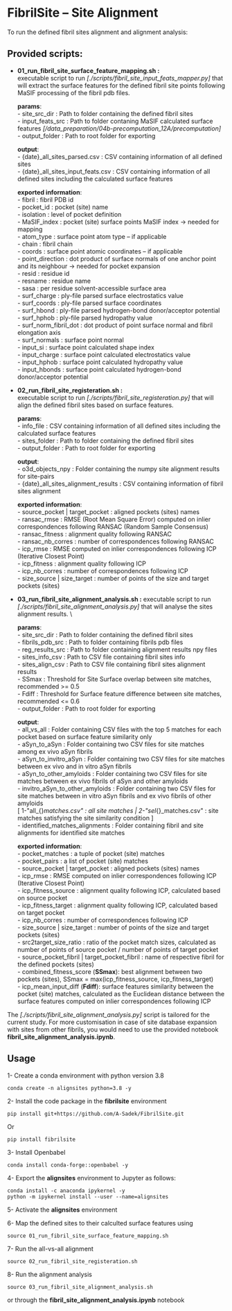 # FibrilSite  – Site Alignment
To run the defined fibril sites alignment and alignment analysis:

## Provided scripts:
- **01_run_fibril_site_surface_feature_mapping.sh :** \
    executable script to run *[./scripts/fibril_site_input_feats_mapper.py]* that will extract the surface features for the defined fibril site points following MaSIF processing of the fibril pdb files.
    
    **params**: \
        - site_src_dir    : Path to folder containing the defined fibril sites \
        - input_feats_src : Path to folder contaning MaSIF calculated surface features *[/data_preparation/04b-precomputation_12A/precomputation]* \
        - output_folder   : Path to root folder for exporting

    **output**: \
        - {date}_all_sites_parsed.csv      : CSV containing information of all defined sites \
        - {date}_all_sites_input_feats.csv : CSV containing information of all defined sites including the calculated surface features
    
    **exported information**: \
        - fibril               : fibril PDB id \
        - pocket_id            : pocket (site) name \
        - isolation            : level of pocket definition \
        - MaSIF_index          : pocket (site) surface points MaSIF index -> needed for mapping \
        - atom_type            : surface point atom type – if applicable \
        - chain                : fibril chain \
        - coords               : surface point atomic coordinates – if applicable \
        - point_direction      : dot product of surface normals of one anchor point and its neighbour -> needed for pocket expansion \
        - resid                : residue id \
        - resname              : residue name \
        - sasa                 : per residue solvent-accessible surface area \
        - surf_charge          : ply-file parsed surface electrostatics value \
        - surf_coords          : ply-file parsed surface coordinates \
        - surf_hbond           : ply-file parsed hydrogen-bond donor/acceptor potential \
        - surf_hphob           : ply-file parsed hydropathy value \
        - surf_norm_fibril_dot : dot product of point surface normal and fibril elongation axis \
        - surf_normals         : surface point normal \
        - input_si             : surface point calculated shape index \
        - input_charge         : surface point calculated electrostatics value \
        - input_hphob          : surface point calculated hydropathy value \
        - input_hbonds         : surface point calculated hydrogen-bond donor/acceptor potential 

- **02_run_fibril_site_registeration.sh :** \
    executable script to run *[./scripts/fibril_site_registeration.py]* that will align the defined fibril sites based on surface features. 

    **params**: \
        - info_file     : CSV containing information of all defined sites including the calculated surface features \
        - sites_folder  : Path to folder containing the defined fibril sites \
        - output_folder : Path to root folder for exporting
     
     **output**: \
        - o3d_objects_npy                    : Folder containing the numpy site alignment results for site-pairs \
        - {date}_all_sites_alignment_results : CSV containing information of fibril sites alignment
   
    **exported information**: \
        - source_pocket | target_pocket : aligned pockets (sites) names\
        - ransac_rmse                   : RMSE (Root Mean Square Error) computed on inlier correspondences following RANSAC (Random Sample Consensus) \
        - ransac_fitness                : alignment quality following RANSAC \
        - ransac_nb_corres              : number of correspondences following RANSAC \
        - icp_rmse                      : RMSE computed on inlier correspondences following ICP (Iterative Closest Point) \
        - icp_fitness                   : alignment quality following ICP \
        - icp_nb_corres                 : number of correspondences following ICP \
        - size_source | size_target     : number of points of the size and target pockets (sites)

- **03_run_fibril_site_alignment_analysis.sh :**
    executable script to run *[./scripts/fibril_site_alignment_analysis.py]* that will analyse the sites alignment results. \

    **params**: \
        - site_src_dir     : Path to folder containing the defined fibril sites \
        - fibrils_pdb_src  : Path to folder containing fibrils pdb files \
        - reg_results_src  : Path to folder containing alignment results npy files \
        - sites_info_csv   : Path to CSV file containing fibril sites info \
        - sites_align_csv  : Path to CSV file containing fibril sites alignment results \
        - SSmax            : Threshold for Site Surface overlap between site matches, recommended >= 0.5 \
        - Fdiff            : Threshold for Surface feature difference between site matches, recommended <= 0.6 \
        - output_folder    : Path to root folder for exporting

     **output**: \
        - all_vs_all   : Folder containing CSV files with the top 5 matches for each pocket based on surface feature similarity only  \
        - aSyn_to_aSyn : Folder containing two CSV files for site matches among ex vivo aSyn fibrils \
        - aSyn_to_invitro_aSyn : Folder containing two CSV files for site matches between ex vivo and in vitro aSyn fibrils \
        - aSyn_to_other_amyloids : Folder containing two CSV files for site matches between ex vivo fibrils of aSyn and other amyloids \
        - invitro_aSyn_to_other_amyloids : Folder containing two CSV files for site matches between in vitro aSyn fibrils and ex vivo fibrils of other amyloids \
             [ 1-"all_{}_matches.csv" : all site matches | 2-"sel_{}_matches.csv" : site matches satisfying the site similarity condition ] \
        - identified_matches_alignments : Folder containing fibril and site alignments for identified site matches
      
    **exported information**: \
        - pocket_matches       : a tuple of pocket (site) matches \
        - pocket_pairs         : a list of pocket (site) matches \
        - source_pocket | target_pocket : aligned pockets (sites) names\
        - icp_rmse             : RMSE computed on inlier correspondences following ICP (Iterative Closest Point) \
        - icp_fitness_source   : alignment quality following ICP, calculated based on source pocket \
        - icp_fitness_target   : alignment quality following ICP, calculated based on target pocket \
        - icp_nb_corres        : number of correspondences following ICP \
        - size_source | size_target : number of points of the size and target pockets (sites) \
        - src2target_size_ratio : ratio of the pocket match sizes, calculated as number of points of source pocket / number of points of target pocket \
        - source_pocket_fibril | target_pocket_fibril    : name of respective fibril for the defined pockets (sites) \
        - combined_fitness_score (**SSmax**): best alignment between two pockets (sites), SSmax = max(icp_fitness_source, icp_fitness_target) \
        - icp_mean_input_diff (**Fdiff**): surface features similarity between the pocket (site) matches, calculated as the Euclidean distance between the surface features computed on inlier correspondences following ICP 
    
The *[./scripts/fibril_site_alignment_analysis.py]* script is tailored for the current study. For more customisation in case of site database expansion with sites from other fibrils, you would need to use the provided notebook **fibril_site_alignment_analysis.ipynb**. 

## Usage
1- Create a conda environment with python version 3.8
    
    conda create -n alignsites python=3.8 -y

2- Install the code package in the **fibrilsite** environment 

    pip install git+https://github.com/A-Sadek/FibrilSite.git

Or

    pip install fibrilsite

3- Install Openbabel

    conda install conda-forge::openbabel -y
    
4- Export the **alignsites** environment to Jupyter as follows:

    conda install -c anaconda ipykernel -y
    python -m ipykernel install --user --name=alignsites
 
5- Activate the **alignsites** environment

6- Map the defined sites to their calculted surface features using 

    source 01_run_fibril_site_surface_feature_mapping.sh

7- Run the all-vs-all alignment 
    
    source 02_run_fibril_site_registeration.sh

8- Run the alignment analysis 
    
    source 03_run_fibril_site_alignment_analysis.sh

or through the **fibril_site_alignment_analysis.ipynb** notebook

